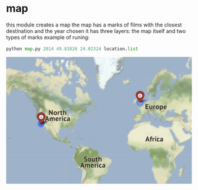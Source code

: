# map
this module creates a map
the map has a marks of films with the closest destination and the year chosen
it has three layers: the map itself and two types of marks
example of runing:
```python
python map.py 2014 49.83826 24.02324 location.list
```
![image](images/%D0%97%D0%BD%D1%96%D0%BC%D0%BE%D0%BA%20%D0%B5%D0%BA%D1%80%D0%B0%D0%BD%D0%B0%202023-02-21%20%D0%BE%2023.16.38.png)